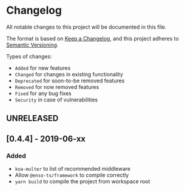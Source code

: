 # Changelog

All notable changes to this project will be documented in this file.

The format is based on [Keep a Changelog](https://keepachangelog.com/en/1.0.0/),
and this project adheres to [Semantic Versioning](https://semver.org/spec/v2.0.0.html).

Types of changes:

* `Added` for new features
* `Changed` for changes in existing functionality
* `Deprecated` for soon-to-be removed features
* `Removed` for now removed features
* `Fixed` for any bug fixes
* `Security` in case of vulnerabilities

## UNRELEASED

## [0.4.4] - 2019-06-xx

### Added

* `koa-multer` to list of recommended middleware
* Allow `@enso-ts/framework` to compile correctly
* `yarn build` to compile the project from workspace root
